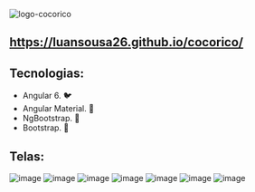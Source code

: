 ![logo-cocorico](https://user-images.githubusercontent.com/33549496/44005384-f9788f46-9e48-11e8-978c-99cfb5fd9444.png)

## https://luansousa26.github.io/cocorico/

## Tecnologias:

* Angular 6. :bird:
* Angular Material. :rat:
* NgBootstrap. :lion:
* Bootstrap. :horse:

## Telas:
![image](https://user-images.githubusercontent.com/33549496/44302389-e956b700-a2fd-11e8-9ec9-1021a033ad31.png)
![image](https://user-images.githubusercontent.com/33549496/44308999-c2e45a80-a395-11e8-939b-f61d3ce03911.png)
![image](https://user-images.githubusercontent.com/33549496/44302434-d85a7580-a2fe-11e8-99d7-fa02c05f5e90.png)
![image](https://user-images.githubusercontent.com/33549496/44303995-ff786d80-a325-11e8-88ce-e2f44505a7aa.png)
![image](https://user-images.githubusercontent.com/33549496/44303985-9690f580-a325-11e8-91f8-b6c89f1a591b.png)
![image](https://user-images.githubusercontent.com/33549496/44303999-4c5c4400-a326-11e8-9c8a-b577f7f23fb3.png)
![image](https://user-images.githubusercontent.com/33549496/44303971-3732e580-a325-11e8-969e-2c5752cbff21.png)



